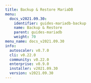 ```yaml
---
title: Backup & Restore MariaDB
menu:
  docs_v2021.09.30:
    identifier: guides-mariadb-backup
    name: Backup & Restore
    parent: guides-mariadb
    weight: 70
menu_name: docs_v2021.09.30
info:
  autoscaler: v0.7.0
  cli: v0.22.0
  community: v0.22.0
  enterprise: v0.9.0
  installer: v2021.09.30
  version: v2021.09.30
---
```


